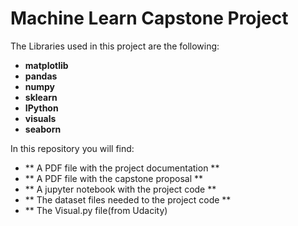 # Machine Learn Capstone Project

The Libraries used in this project are the following:

* **matplotlib**
* **pandas**
* **numpy**
* **sklearn**
* **IPython**
* **visuals**
* **seaborn**

In this repository you will find:
* ** A PDF file with the project documentation **
* ** A PDF file with the capstone proposal **
* ** A jupyter notebook with the project code **
* ** The dataset files needed to the project code **
* ** The Visual.py file(from Udacity)

